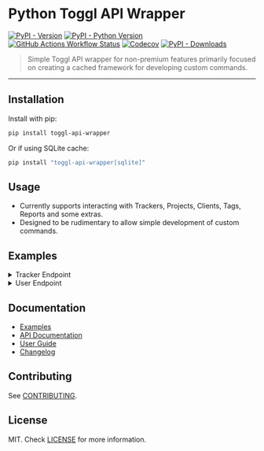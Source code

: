 # Python Toggl API Wrapper

<a href="https://pypi.org/project/toggl-api-wrapper">![PyPI - Version](https://img.shields.io/pypi/v/toggl-api-wrapper?link=https%3A%2F%2Fpypi.org%2Fproject%2Ftoggl-api-wrapper%2F)</a>
<a href="https://pypi.org/project/toggl-api-wrapper">![PyPI - Python Version](https://img.shields.io/pypi/pyversions/toggl-api-wrapper)</a>
<a href="https://github.com/ddkasa/toggl-api-wrapper/actions/workflows/publish.yaml">![GitHub Actions Workflow Status](https://img.shields.io/github/actions/workflow/status/ddkasa/toggl-api-wrapper/publish.yaml)</a>
<a href="https://app.codecov.io/gh/ddkasa/toggl-api-wrapper">![Codecov](https://img.shields.io/codecov/c/github/ddkasa/toggl-api-wrapper)</a>
<a href="https://pypistats.org/packages/toggl-api-wrapper">![PyPI - Downloads](https://img.shields.io/pypi/dm/toggl-api-wrapper)</a>

> Simple Toggl API wrapper for non-premium features primarily focused on creating a cached framework for developing custom commands.

---

## Installation

Install with pip:

```bash
pip install toggl-api-wrapper
```

Or if using SQLite cache:

```bash
pip install "toggl-api-wrapper[sqlite]"
```

## Usage

- Currently supports interacting with Trackers, Projects, Clients, Tags, Reports and some extras.
- Designed to be rudimentary to allow simple development of custom commands.

## Examples

<details>
  <summary>Tracker Endpoint</summary>

```python
from datetime import timedelta
from pathlib import Path

from toggl_api import (
    TrackerBody,
    TrackerEndpoint,
    generate_authentication,
    JSONCache
)

WORKSPACE_ID = 2313123123
AUTH = generate_authentication()
cache = JSONCache(Path("cache"), timedelta(hours=24))
endpoint = TrackerEndpoint(WORKSPACE_ID, AUTH, cache)

body = TrackerBody("My First Tracker", tags=["My First Tag"])
tracker = endpoint.add(body)
print(tracker)
```

<strong>Outputs:</strong>

```python
>>> TogglTracker(
        id=3482231563,
        name="My First Tracker",
        workspace=2313123123,
        start=datetime.datetime(2024, 6, 10, 14, 59, 20, tzinfo=datetime.timezone.utc),
        duration=datetime.timedelta(seconds=1, microseconds=179158),
        stop=None,
        project=None,
        tags=[],
    )
```

</details>

<details>
  <summary>User Endpoint</summary>

```python
from datetime import timedelta
from pathlib import Path

from toggl_api import (
    UserEndpoint,
    generate_authentication,
    JSONCache,
)
from toggl_api.config import retrieve_workspace_id

WORKSPACE_ID = retrieve_workspace_id()
AUTH = generate_authentication()
cache = JSONCache(Path("cache"), timedelta(weeks=1))
endpoint = UserEndpoint(workspace_id, AUTH, CACHE)

tracker = endpoint.get(3482231563, refresh=True)
print(tracker)
```

<strong>Outputs:</strong>

```python
>>> TogglTracker(
        id=3482231563,
        name="My First Tracker",
        workspace=2313123123,
        start=datetime.datetime(2024, 6, 10, 14, 59, 20, tzinfo=datetime.timezone.utc),
        duration=datetime.timedelta(seconds=1, microseconds=179158),
        stop=None,
        project=None,
        tags=[],
    )
```

</details>

## Documentation

- [Examples](https://ddkasa.github.io/toggl-api-wrapper/user-guide/examples.html)
- [API Documentation](https://ddkasa.github.io/toggl-api-wrapper/api-guide/)
- [User Guide](https://ddkasa.github.io/toggl-api-wrapper/index.html)
- [Changelog](https://ddkasa.github.io/toggl-api-wrapper/CHANGELOG.html)

## Contributing

See [CONTRIBUTING](CONTRIBUTING.md).

## License

MIT. Check [LICENSE](LICENSE.md) for more information.
